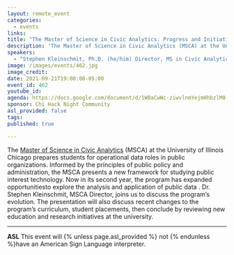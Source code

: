 ```yaml
---
layout: remote_event
categories:
  - events
links: 
title: "The Master of Science in Civic Analytics: Progress and Initiatives"
description: 'The Master of Science in Civic Analytics (MSCA) at the University of Illinois Chicago prepares students for operational data roles in public organizations. Informed by the principles of public policy and administration, the MSCA presents a new framework for studying public interest technology. Now in its second year, the program has expanded opportunitiesto explore the analysis and application of public data . Dr. Stephen Kleinschmit, MSCA Director, joins us to discuss the program’s evolution. The presentation will also discuss recent changes to the program’s curriculum, student placements, then conclude by reviewing new education and research initiatives at the university.'
speakers:
  - "Stephen Kleinschmit, Ph.D. (he/him) Director, MS in Civic Analytics, University of Illinois Chicago"
image: /images/events/462.jpg
image_credit:
date: 2021-09-21T19:00:00-05:00
event_id: 462
youtube_id: 
agenda: https://docs.google.com/document/d/1WBaCwWc-ziwvlnmYejmHhbzlM0-c7HwWEs7LJNOwwzc/edit?usp=sharing
sponsor: Chi Hack Night Community
asl_provided: false
tags: 
published: true

---
```


The [Master of Science in Civic Analytics](https://cuppa.uic.edu/academics/pa/pa-programs/master-of-science-in-civic-analytics/) (MSCA) at the University of Illinois Chicago prepares students for operational data roles in public organizations. Informed by the principles of public policy and administration, the MSCA presents a new framework for studying public interest technology. Now in its second year, the program has expanded opportunitiesto explore the analysis and application of public data . Dr. Stephen Kleinschmit, MSCA Director, joins us to discuss the program’s evolution. The presentation will also discuss recent changes to the program’s curriculum, student placements, then conclude by reviewing new education and research initiatives at the university. 

---

**ASL** This event will {% unless page.asl_provided %} not {% endunless %}have an American Sign Language interpreter.
